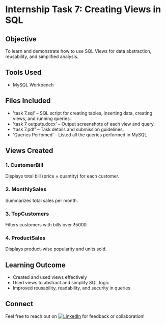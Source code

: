 # Internship Task 7: Creating Views in SQL

## Objective
To learn and demonstrate how to use SQL Views for data abstraction, reusability, and simplified analysis.


## Tools Used
- MySQL Workbench


## Files Included
- 'task 7.sql' – SQL script for creating tables, inserting data, creating views, and running queries.
- 'task 7 outputs.docx' – Output screenshots of each view and query.
- 'task 7.pdf' – Task details and submission guidelines.
- 'Queries Perfomed' - Listed all the queries performed in MySQL


## Views Created

### 1. CustomerBill
Displays total bill (price × quantity) for each customer.

### 2. MonthlySales
Summarizes total sales per month.

### 3. TopCustomers
Filters customers with bills over ₹5000.

 ### 4. ProductSales
Displays product-wise popularity and units sold.


## Learning Outcome
- Created and used views effectively
- Used views to abstract and simplify SQL logic
- Improved reusability, readability, and security in queries


## Connect 
Feel free to reach out on [![LinkedIn](https://img.shields.io/badge/LinkedIn-Connect-blue?logo=linkedin)](https://www.linkedin.com/in/diya-menghani-ab409031a/) for feedback or collaboration!
